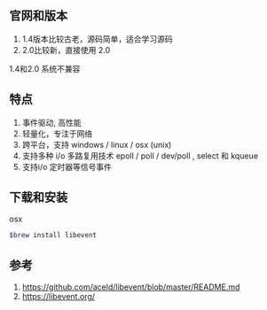 ## 官网和版本

1. 1.4版本比较古老，源码简单，适合学习源码
2. 2.0比较新，直接使用 2.0

1.4和2.0 系统不兼容


## 特点

1. 事件驱动, 高性能
2. 轻量化，专注于网络
3. 跨平台，支持 windows / linux / osx (unix)
4. 支持多种 i/o 多路复用技术 epoll / poll / dev/poll , select  和 kqueue
5. 支持i/o 定时器等信号事件

## 下载和安装

osx

```bash
$brew install libevent
```

## 参考

1. https://github.com/aceld/libevent/blob/master/README.md
2. https://libevent.org/